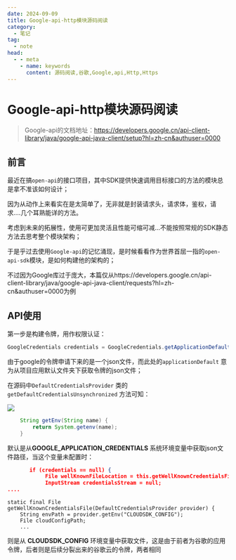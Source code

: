```yaml
---
date: 2024-09-09
title: Google-api-http模块源码阅读
category: 
  - 笔记
tag:
  - note
head:
  - - meta
    - name: keywords
      content: 源码阅读,谷歌,Google,api,Http,Https
---
```

# Google-api-http模块源码阅读

> Google-api的文档地址：https://developers.google.cn/api-client-library/java/google-api-java-client/setup?hl=zh-cn&authuser=0000

## 前言

最近在搞`open-api`的接口项目，其中SDK提供快速调用目标接口的方法的模块总是拿不准该如何设计；

因为从动作上来看实在是太简单了，无非就是封装请求头，请求体，鉴权，请求....几个耳熟能详的方法。

考虑到未来的拓展性，使用可更加灵活且性能可缩可减...不能按照常规的SDK静态方法去思考整个模块架构；

于是乎过去使用`Google-api`的记忆涌现，是时候看看作为世界首屈一指的`open-api-sdk`模块，是如何构建他的架构的；

不过因为Google库过于庞大，本篇仅从https://developers.google.cn/api-client-library/java/google-api-java-client/requests?hl=zh-cn&authuser=0000为例

## API使用

第一步是构建令牌，用作权限认证：

```java
GoogleCredentials credentials = GoogleCredentials.getApplicationDefault();
```

由于google的令牌申请下来的是一个json文件，而此处的`applicationDefault` 意为从项目应用默认文件夹下获取令牌的json文件；

在源码中`DefaultCredentialsProvider` 类的`getDefaultCredentialsUnsynchronized` 方法可知：

![](https://leyunone-img.oss-cn-hangzhou.aliyuncs.com/image/2024-09-04/1.png)

```java
    String getEnv(String name) {
        return System.getenv(name);
    }
```

默认是从**GOOGLE_APPLICATION_CREDENTIALS** 系统环境变量中获取json文件路径，当这个变量未配置时：

```json
       if (credentials == null) {
            File wellKnownFileLocation = this.getWellKnownCredentialsFile();
            InputStream credentialsStream = null;
....
```

```
static final File getWellKnownCredentialsFile(DefaultCredentialsProvider provider) {
    String envPath = provider.getEnv("CLOUDSDK_CONFIG");
    File cloudConfigPath;
    ...
```

则是从 **CLOUDSDK_CONFIG** 环境变量中获取文件，这是由于前者为谷歌的应用令牌，后者则是后续分裂出来的谷歌云的令牌，两者相同

